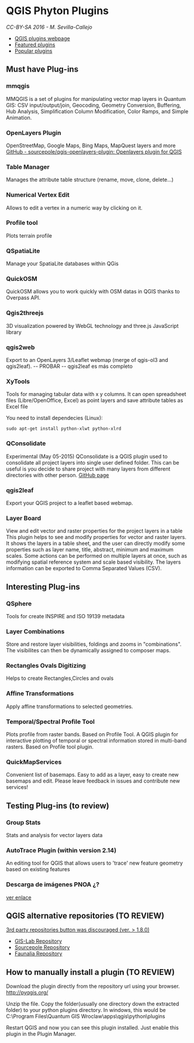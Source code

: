 QGIS Phyton Plugins
===================

*CC-BY-SA 2016 - M. Sevilla-Callejo*

* [QGIS plugins webpage](http://plugins.qgis.org/plugins/)
* [Featured plugins](http://plugins.qgis.org/plugins/featured/)
* [Popular plugins](http://plugins.qgis.org/plugins/popular/)

Must have Plug-ins
------------------

### mmqgis
MMQGIS is a set of plugins for manipulating vector map layers in Quantum GIS: CSV input/output/join, Geocoding, Geometry Conversion, Buffering, Hub Analysis, Simplification Column Modification, Color Ramps, and Simple Animation.

### OpenLayers Plugin
OpenStreetMap, Google Maps, Bing Maps, MapQuest layers and more
[GitHub - sourcepole/qgis-openlayers-plugin: Openlayers plugin for QGIS](https://github.com/sourcepole/qgis-openlayers-plugin)

### Table Manager
Manages the attribute table structure (rename, move, clone, delete...)

### Numerical Vertex Edit
Allows to edit a vertex in a numeric way by clicking on it.

### Profile tool
Plots terrain profile

### QSpatiaLite
Manage your SpatiaLite databases within QGis

### QuickOSM
QuickOSM allows you to work quickly with OSM datas in QGIS thanks to Overpass API.

### Qgis2threejs
3D visualization powered by WebGL technology and three.js JavaScript library

### qgis2web
Export to an OpenLayers 3/Leaflet webmap (merge of qgis-ol3 and qgis2leaf). -- PROBAR -- qgis2leaf es más completo

### XyTools
Tools for managing tabular data with x y columns. It can open spreadsheet files (Libre/OpenOffice, Excel) as point layers and save attribute tables as Excel file

You need to install dependecies (Linux):

	sudo apt-get install python-xlwt python-xlrd

### QConsolidate
Experimental (May 05-2015)
QConsolidate is a QGIS plugin used to consolidate all project layers into single user defined folder. This can be useful is you decide to share project with many layers from different directories with other person.
[GitHub page](https://github.com/alexbruy/qconsolidate)

### qgis2leaf
Export your QGIS project to a leaflet based webmap.

### Layer Board
View and edit vector and raster properties for the project layers in a table
This plugin helps to see and modify properties for vector and raster layers. It shows the layers in a table sheet, and the user can directly modify some properties such as layer name, title, abstract, minimum and maximum scales. Some actions can be performed on multiple layers at once, such as modifying spatial reference system and scale based visibility. The layers information can be exported to Comma Separated Values (CSV).


Interesting Plug-ins
--------------------

### QSphere
Tools for create INSPIRE and ISO 19139 metadata

### Layer Combinations
Store and restore layer visibilities, foldings and zooms in "combinations". The visibilites can then be dynamically assigned to composer maps.

### Rectangles Ovals Digitizing
Helps to create Rectangles,Circles and ovals

### Affine Transformations
Apply affine transformations to selected geometries.

### Temporal/Spectral Profile Tool
Plots profile from raster bands. Based on Profile Tool.
A QGIS plugin for interactive plotting of temporal or spectral information stored in multi-band rasters. Based on Profile tool plugin.

### QuickMapServices
Convenient list of basemaps. Easy to add as a layer, easy to create new basemaps and edit. Please leave feedback in issues and contribute new services!


Testing Plug-ins (to review)
----------------------------

### Group Stats
Stats and analysis for vector layers data

### AutoTrace Plugin (within version 2.14)
An editing tool for QGIS that allows users to 'trace' new feature geometry based on existing features

### Descarga de imágenes PNOA ¿?
[ver enlace](http://www.euwesttrail.net/PNOA/ortoPNOAhelp.html)


QGIS alternative repositories (TO REVIEW)
-----------------------------------------

[3rd party repositories button was discouraged (ver. > 1.8.0)](http://gis.stackexchange.com/questions/31490/add-3rd-party-repositories-button-not-in-version-1-8-0-lisboa)


* [GIS-Lab Repository](http://gis-lab.info/programs/qgis/qgis-repo.xml)
* [Sourcepole Repository](http://build.sourcepole.ch/qgis/plugins.xml)
* [Faunalia Repository](http://www.faunalia.it/qgis/plugins.xml)

How to manually install a plugin (TO REVIEW)
--------------------------------------------

Download the plugin directly from the repository url using your browser.  http://pyqgis.org/

Unzip the file. Copy the folder(usually one directory down the extracted folder) to your python plugins directory. In windows, this would be C:\Program Files\Quantum GIS Wroclaw\apps\qgis\python\plugins

Restart QGIS and now you can see this plugin installed. Just enable this plugin in the Plugin Manager.
